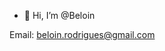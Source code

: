 - 👋 Hi, I’m @Beloin

Email: beloin.rodrigues@gmail.com

<!---
Beloin/Beloin is a ✨ special ✨ repository because its `README.md` (this file) appears on your GitHub profile.
You can click the Preview link to take a look at your changes.
--->
